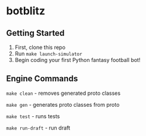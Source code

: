 # botblitz

## Getting Started

1. First, clone this repo  
2. Run `make launch-simulator`  
3. Begin coding your first Python fantasy football bot!

## Engine Commands

`make clean` - removes generated proto classes

`make gen` - generates proto classes from proto

`make test` - runs tests

`make run-draft` - run draft
